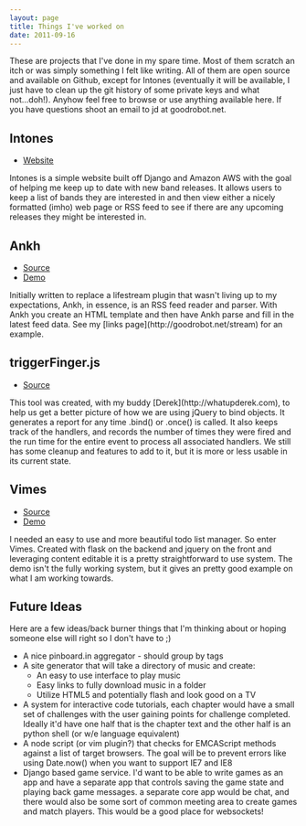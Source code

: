 ```yaml
--- 
layout: page
title: Things I've worked on
date: 2011-09-16
---
```

These are projects that I've done in my spare time. Most of them scratch an itch
or was simply something I felt like writing. All of them are open source and
available on Github, except for Intones (eventually it will be available, I just
have to clean up the git history of some private keys and what not...doh!).
Anyhow feel free to browse or use anything available here. If you have questions
shoot an email to jd at goodrobot.net.

## Intones
<ul class="project-links">
  <li><a class="website" href="http://intones.notsoevil.net">Website</a></li>
</ul>
Intones is a simple website built off Django and Amazon AWS with the goal
of helping me keep up to date with new band releases. It allows users to
keep a list of bands they are interested in and then view either a nicely
formatted (imho) web page or RSS feed to see if there are any upcoming
releases they might be interested in. 

## Ankh
<ul class="project-links">
  <li><a class="source" href="http://github.com/jdcantrell/ankh.git">Source</a></li>
  <li><a class="website" href="http://goodrobot.net/stream">Demo</a></li>
</ul>
Initially written to replace a lifestream plugin that wasn't living up to my
expectations, Ankh, in essence, is an RSS feed reader and parser. With Ankh 
you create an HTML template and then have Ankh parse and fill in the latest
feed data. See my [links page](http://goodrobot.net/stream) for an example.

## triggerFinger.js
<ul class="project-links">
  <li><a class="source" href="http://github.com/jdcantrell/triggerfinger.js">Source</a></li>
</ul>
This tool was created, with my buddy [Derek](http://whatupderek.com), to help us get a better picture of
how we are using jQuery to bind objects. It generates a report for any time
.bind() or .once() is called. It also keeps track of the handlers, and records
the number of times they were fired and the run time for the entire event to
process all associated handlers. We still has some cleanup and features to add
to it, but it is more or less usable in its current state.

## Vimes
<ul class="project-links">
  <li><a class="source" href="http://github.com/jdcantrell/vimes.git">Source</a></li>
  <li><a class="website" href="http://notsoevil.net/vimes">Demo</a></li>
</ul>
I needed an easy to use and more beautiful todo list manager. So enter Vimes.
Created with flask on the backend and jquery on the front and leveraging
content editable it is a pretty straightforward to use system. The demo isn't
the fully working system, but it gives an pretty good example on what I am
working towards. 

## Future Ideas
Here are a few ideas/back burner things that I'm thinking about or hoping
someone else will right so I don't have to ;)

- A nice pinboard.in aggregator - should group by tags
- A site generator that will take a directory of music and create:
     - An easy to use interface to play music
     - Easy links to fully download music in a folder
     - Utilize HTML5 and potentially flash and look good on a TV
- A system for interactive code tutorials, each chapter would have a small set
  of challenges with the user gaining points for challenge completed. Ideally
  it'd have one half that is the chapter text and the other half is an python
  shell (or w/e language equivalent)
- A node script (or vim plugin?) that checks for EMCAScript methods against a
  list of target browsers. The goal will be to prevent errors like using
  Date.now() when you want to support IE7 and IE8
- Django based game service. I'd want to be able to write games as an app and
  have a separate app that controls saving the game state and playing back game
  messages. a separate core app would be chat, and there would also be some sort
  of common meeting area to create games and match players. This would be a good
  place for websockets!
